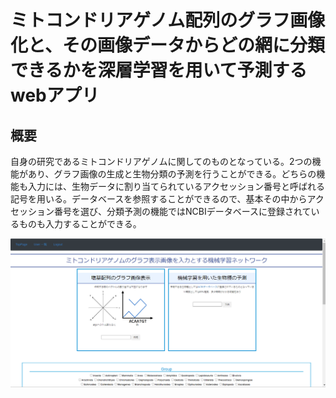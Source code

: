 # ミトコンドリアゲノム配列のグラフ画像化と、その画像データからどの網に分類できるかを深層学習を用いて予測するwebアプリ

## 概要

自身の研究であるミトコンドリアゲノムに関してのものとなっている。2つの機能があり、グラフ画像の生成と生物分類の予測を行うことができる。どちらの機能も入力には、生物データに割り当てられているアクセッション番号と呼ばれる記号を用いる。データベースを参照することができるので、基本その中からアクセッション番号を選び、分類予測の機能ではNCBIデータベースに登録されているものも入力することができる。

![画像の説明](page_view/top_page.png "top")